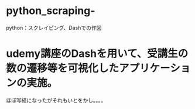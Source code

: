 # python_scraping-
python：スクレイピング、Dashでの作図

# udemy講座のDashを用いて、受講生の数の遷移等を可視化したアプリケーションの実施。
ほぼ写経になったがそれもいとをかし。。。。
